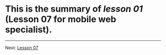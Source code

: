 # This is the summary of _lesson 01_ (Lesson 07 for mobile web specialist).
- - -
Next: [Lesson 07](../07-Functions)
